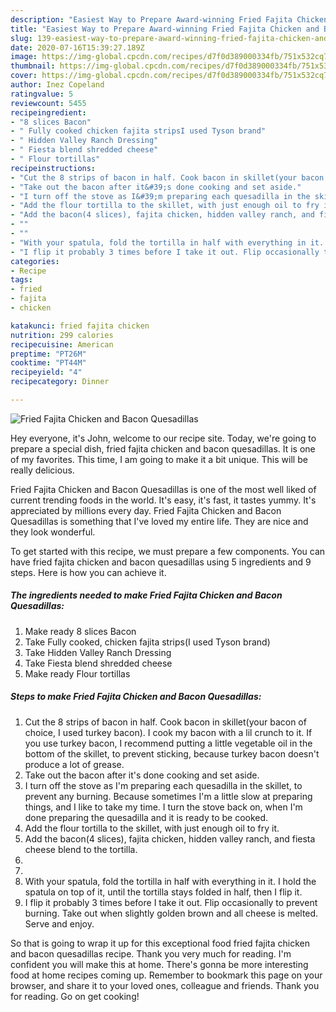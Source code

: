 ```yaml
---
description: "Easiest Way to Prepare Award-winning Fried Fajita Chicken and Bacon Quesadillas"
title: "Easiest Way to Prepare Award-winning Fried Fajita Chicken and Bacon Quesadillas"
slug: 139-easiest-way-to-prepare-award-winning-fried-fajita-chicken-and-bacon-quesadillas
date: 2020-07-16T15:39:27.189Z
image: https://img-global.cpcdn.com/recipes/d7f0d389000334fb/751x532cq70/fried-fajita-chicken-and-bacon-quesadillas-recipe-main-photo.jpg
thumbnail: https://img-global.cpcdn.com/recipes/d7f0d389000334fb/751x532cq70/fried-fajita-chicken-and-bacon-quesadillas-recipe-main-photo.jpg
cover: https://img-global.cpcdn.com/recipes/d7f0d389000334fb/751x532cq70/fried-fajita-chicken-and-bacon-quesadillas-recipe-main-photo.jpg
author: Inez Copeland
ratingvalue: 5
reviewcount: 5455
recipeingredient:
- "8 slices Bacon"
- " Fully cooked chicken fajita stripsI used Tyson brand"
- " Hidden Valley Ranch Dressing"
- " Fiesta blend shredded cheese"
- " Flour tortillas"
recipeinstructions:
- "Cut the 8 strips of bacon in half. Cook bacon in skillet(your bacon of choice, I used turkey bacon). I cook my bacon with a lil crunch to it. If you use turkey bacon, I recommend putting a little vegetable oil in the bottom of the skillet, to prevent sticking, because turkey bacon doesn&#39;t produce a lot of grease."
- "Take out the bacon after it&#39;s done cooking and set aside."
- "I turn off the stove as I&#39;m preparing each quesadilla in the skillet, to prevent any burning. Because sometimes I&#39;m a little slow at preparing things, and I like to take my time. I turn the stove back on, when I&#39;m done preparing the quesadilla and it is ready to be cooked."
- "Add the flour tortilla to the skillet, with just enough oil to fry it."
- "Add the bacon(4 slices), fajita chicken, hidden valley ranch, and fiesta cheese blend to the tortilla."
- ""
- ""
- "With your spatula, fold the tortilla in half with everything in it. I hold the spatula on top of it, until the tortilla stays folded in half, then I flip it."
- "I flip it probably 3 times before I take it out. Flip occasionally to prevent burning. Take out when slightly golden brown and all cheese is melted. Serve and enjoy."
categories:
- Recipe
tags:
- fried
- fajita
- chicken

katakunci: fried fajita chicken 
nutrition: 299 calories
recipecuisine: American
preptime: "PT26M"
cooktime: "PT44M"
recipeyield: "4"
recipecategory: Dinner

---
```



![Fried Fajita Chicken and Bacon Quesadillas](https://img-global.cpcdn.com/recipes/d7f0d389000334fb/751x532cq70/fried-fajita-chicken-and-bacon-quesadillas-recipe-main-photo.jpg)

Hey everyone, it's John, welcome to our recipe site. Today, we're going to prepare a special dish, fried fajita chicken and bacon quesadillas. It is one of my favorites. This time, I am going to make it a bit unique. This will be really delicious.



Fried Fajita Chicken and Bacon Quesadillas is one of the most well liked of current trending foods in the world. It's easy, it's fast, it tastes yummy. It's appreciated by millions every day. Fried Fajita Chicken and Bacon Quesadillas is something that I've loved my entire life. They are nice and they look wonderful.


To get started with this recipe, we must prepare a few components. You can have fried fajita chicken and bacon quesadillas using 5 ingredients and 9 steps. Here is how you can achieve it.

<!--inarticleads1-->

##### The ingredients needed to make Fried Fajita Chicken and Bacon Quesadillas:

1. Make ready 8 slices Bacon
1. Take  Fully cooked, chicken fajita strips(I used Tyson brand)
1. Take  Hidden Valley Ranch Dressing
1. Take  Fiesta blend shredded cheese
1. Make ready  Flour tortillas




<!--inarticleads2-->

##### Steps to make Fried Fajita Chicken and Bacon Quesadillas:

1. Cut the 8 strips of bacon in half. Cook bacon in skillet(your bacon of choice, I used turkey bacon). I cook my bacon with a lil crunch to it. If you use turkey bacon, I recommend putting a little vegetable oil in the bottom of the skillet, to prevent sticking, because turkey bacon doesn&#39;t produce a lot of grease.
1. Take out the bacon after it&#39;s done cooking and set aside.
1. I turn off the stove as I&#39;m preparing each quesadilla in the skillet, to prevent any burning. Because sometimes I&#39;m a little slow at preparing things, and I like to take my time. I turn the stove back on, when I&#39;m done preparing the quesadilla and it is ready to be cooked.
1. Add the flour tortilla to the skillet, with just enough oil to fry it.
1. Add the bacon(4 slices), fajita chicken, hidden valley ranch, and fiesta cheese blend to the tortilla.
1. 
1. 
1. With your spatula, fold the tortilla in half with everything in it. I hold the spatula on top of it, until the tortilla stays folded in half, then I flip it.
1. I flip it probably 3 times before I take it out. Flip occasionally to prevent burning. Take out when slightly golden brown and all cheese is melted. Serve and enjoy.




So that is going to wrap it up for this exceptional food fried fajita chicken and bacon quesadillas recipe. Thank you very much for reading. I'm confident you will make this at home. There's gonna be more interesting food at home recipes coming up. Remember to bookmark this page on your browser, and share it to your loved ones, colleague and friends. Thank you for reading. Go on get cooking!
